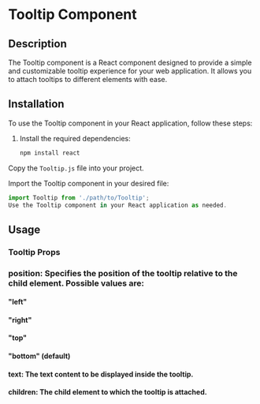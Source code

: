 # Tooltip Component

## Description

The Tooltip component is a React component designed to provide a simple and customizable tooltip experience for your web application. It allows you to attach tooltips to different elements with ease.

## Installation

To use the Tooltip component in your React application, follow these steps:

1. Install the required dependencies:

   ```bash
   npm install react
Copy the `Tooltip.js` file into your project.

Import the Tooltip component in your desired file:

```jsx
import Tooltip from './path/to/Tooltip';
Use the Tooltip component in your React application as needed.
```
## Usage
### Tooltip Props
### position: Specifies the position of the tooltip relative to the child element. Possible values are:

#### "left"
#### "right"
#### "top"
#### "bottom" (default)
#### text: The text content to be displayed inside the tooltip.

#### children: The child element to which the tooltip is attached.
